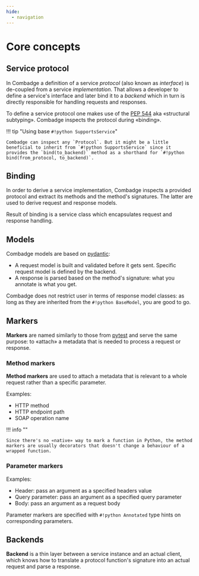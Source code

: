 ```yaml
---
hide:
  - navigation
---
```


# Core concepts

## Service protocol

In Combadge a definition of a service _protocol_ (also known as _interface_) is de-coupled from a service _implementation_. That allows a developer to define a service's interface and later bind it to a _backend_ which in turn is directly responsible for handling requests and responses.

To define a service protocol one makes use of the [PEP 544](https://peps.python.org/pep-0544/) aka «structural subtyping». Combadge inspects the protocol during «binding».

!!! tip "Using base `#!python SupportsService`"

    Combadge can inspect any `Protocol`. But it might be a little beneficial to inherit from `#!python SupportsService` since it provides the `bind(to_backend)` method as a shorthand for `#!python bind(from_protocol, to_backend)`.

## Binding

In order to derive a service implementation, Combadge inspects a provided protocol and extract its methods and the method's signatures. The latter are used to derive request and response models.

Result of binding is a service class which encapsulates request and response handling.

## Models

Combadge models are based on [pydantic](https://docs.pydantic.dev/):

- A request model is built and validated before it gets sent. Specific request model is defined by the backend.
- A response is parsed based on the method's signature: what you annotate is what you get.

Combadge does not restrict user in terms of response model classes: as long as they are inherited from the `#!python BaseModel`, you are good to go.

## Markers

**Markers** are named similarly to those from [pytest](https://docs.pytest.org/en/7.1.x/example/markers.html) and serve the same purpose: to «attach» a metadata that is needed to process a request or response.

### Method markers

**Method markers** are used to attach a metadata that is relevant to a whole request rather than a specific parameter.

Examples:

- HTTP method
- HTTP endpoint path
- SOAP operation name

!!! info ""

    Since there's no «native» way to mark a function in Python, the method markers are usually decorators that doesn't change a behaviour of a wrapped function.

### Parameter markers

Examples:

- Header: pass an argument as a specified headers value
- Query parameter: pass an argument as a specified query parameter
- Body: pass an argument as a request body

Parameter markers are specified with `#!python Annotated` type hints on corresponding parameters.

## Backends

**Backend** is a thin layer between a service instance and an actual client, which knows how to translate a protocol function's signature into an actual request and parse a response.
